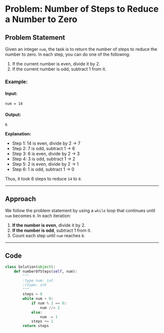 # Problem: Number of Steps to Reduce a Number to Zero

## Problem Statement

Given an integer `num`, the task is to return the number of steps to reduce the number to zero. In each step, you can do one of the following:

1. If the current number is even, divide it by 2.
2. If the current number is odd, subtract 1 from it.

### Example:

#### Input:

```
num = 14
```

#### Output:

```
6
```

**Explanation:**

- Step 1: 14 is even, divide by 2 -> 7
- Step 2: 7 is odd, subtract 1 -> 6
- Step 3: 6 is even, divide by 2 -> 3
- Step 4: 3 is odd, subtract 1 -> 2
- Step 5: 2 is even, divide by 2 -> 1
- Step 6: 1 is odd, subtract 1 -> 0

Thus, it took 6 steps to reduce `14` to `0`.

---

## Approach

We follow the problem statement by using a `while` loop that continues until `num` becomes `0`. In each iteration:

1. **If the number is even**, divide it by 2.
2. **If the number is odd**, subtract 1 from it.
3. Count each step until `num` reaches `0`.

---

## Code

```python
class Solution(object):
    def numberOfSteps(self, num):
        """
        :type num: int
        :rtype: int
        """
        steps = 0
        while num > 0:
            if num % 2 == 0:
                num //= 2
            else:
                num -= 1
            steps += 1
        return steps

```

